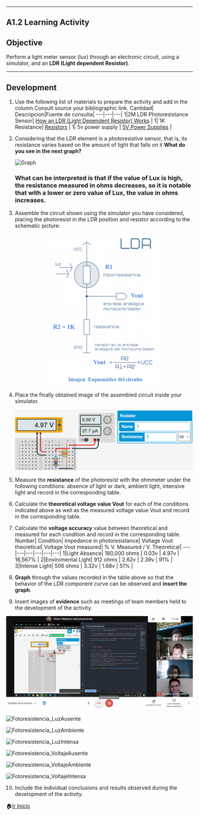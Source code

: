 

---
## A1.2 Learning Activity

## Objective
Perform a light meter sensor (lux) through an electronic circuit, using a simulator, and an **LDR (Light dependent Resistor)**.

---
## Development
1. Use the following list of materials to prepare the activity and add in the column Consult source your bibliographic link.
   Cantidad| Descripcion|Fuente de consulta|
   ---|---|---|
   1|2M LDR Photoresistance Sensor| [How an LDR (Light Dependent Resistor) Works](https://kitronik.co.uk/blogs/resources/how-an-ldr-light-dependent-resistor-works) |
   1| 1K Resistance| [Resistors](https://learn.sparkfun.com/tutorials/resistors/all) |
   1| 5v power supply | [5V Power Supplies](https://www.acopian.com/5v-power-supplies.html) |
<p></p>

2. Considering that the LDR element is a photoresistive sensor, that is, its resistance varies based on the amount of light that falls on it **What do you see in the next graph?**
    <p align="left">
        <img alt="Graph" src="https://raw.githubusercontent.com/JavieRM3N/SistemasProgramables/main/img/A1.2_LDR.pngY" 
    </p>

    ### What can be interpreted is that if the value of Lux is high, the resistance measured in ohms decreases, so it is notable that with a lower or zero value of Lux, the value in ohms increases.
<p>

3. Assemble the circuit shown using the simulator you have considered, placing the photoresist in the LDR position and resistor according to the schematic picture:
    <p align="center">
        <img alt="CircuitDiagram" src="https://raw.githubusercontent.com/JavieRM3N/SistemasProgramables/main/img/A1.2_LDR2.png" 
    </p>

4. Place the finally obtained image of the assembled circuit inside your simulator.
    <p align="left">
        <img alt="EjemploVisual" src="https://raw.githubusercontent.com/JavieRM3N/SistemasProgramables/main/img/A1.2_4P.png" 
    </p>
5. Measure the **resistance** of the photoresist with the ohmmeter under the following conditions: absence of light or dark, ambient light, intensive light and record in the corresponding table.
6. Calculate the **theoretical voltage value Vout** for each of the conditions indicated above as well as the
measured voltage value Vout and record in the corresponding table.
7. Calculate the **voltage accuracy** value between theoretical and measured for each condition and record in
the corresponding table.
    Number| Condition| Impedance in photoresistance| Voltage Vout theoretical| Voltage Vout measured| % V. Measured / V. Theoretical|
    ---|---|---|---|---|---|
    1|Light Absence| 180,000 ohms | 0.03v | 4.97v | 16,567% | 
    2|Enviromental Light| 912 ohms | 2.62v | 2.39v | 91% | 
    3|Intense Light| 506 ohms | 3.32v | 1.68v | 51% | 
    <p></p>
8. **Graph** through the values recorded in the table above so that the behavior of the LDR component curve can be observed and **insert the graph**.
9. Insert images of **evidence** such as meetings of team members held to the development of the activity.
<p align="left">
        <img alt="ReunionMeet" src="https://raw.githubusercontent.com/JavieRM3N/SistemasProgramables/main/img/A1.2_9P1.png" 
</p>
<p align="left">
        <img alt="Fotoresistencia_LuzAusente" src="https://raw.githubusercontent.com/MonroyAriel/SistemasProgramables_2020_1/main/img/A1.2_ResistenciaAusencia.png?token=AKLDE2USHM4EV4PFL5KAEUDAKJVDK" 
</p>
<p align="left">
        <img alt="Fotoresistencia_LuzAmbiente" src="https://raw.githubusercontent.com/MonroyAriel/SistemasProgramables_2020_1/main/img/A1.2_ResistenciaMedia.png?token=AKLDE2W2UIL3LS7RXGEL5WLAKJU7K" 
</p>
<p align="left">
        <img alt="Fotoresistencia_LuzIntensa" src="https://raw.githubusercontent.com/MonroyAriel/SistemasProgramables_2020_1/main/img/A1.2_ResistenciaAlta.png?token=AKLDE2VU77PZZUYNICDESXTAKJUYC" 
</p>
<p align="left">
        <img alt="Fotoresistencia_VoltajeAusente" src="https://raw.githubusercontent.com/MonroyAriel/SistemasProgramables_2020_1/main/img/A1.2_VoltajeBajo.png?token=AKLDE2WFTJQDTHZGPU4JMZLAKJVQG" 
</p>
<p align="left">
        <img alt="Fotoresistencia_VoltajeAmbiente" src="https://raw.githubusercontent.com/MonroyAriel/SistemasProgramables_2020_1/main/img/A1.2_VoltajeMedio.png?token=AKLDE2WUJRH3UMTJFVNIADTAKJVOU" 
</p>
<p align="left">
        <img alt="Fotoresistencia_VoltajeIntensa" src="https://raw.githubusercontent.com/MonroyAriel/SistemasProgramables_2020_1/main/img/A1.2_VoltajeAlto.png?token=AKLDE2XZANKIX7ZH2FAG4DLAKJVM6" 
</p>

10.  Include the individual conclusions and results observed during the development of the activity.

🏠[Ir Inicio](https://github.com/JavieRM3N/SistemasProgramables)
